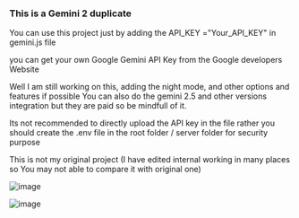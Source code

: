 ### This is a Gemini 2 duplicate 
You can use this project just by adding the API_KEY ="Your_API_KEY" in gemini.js file

you can get your own Google Gemini API Key from the Google developers Website

Well I am still working on this, adding the night mode, and other options and features if possible
You can also do the gemini 2.5 and other versions integration but they are paid so be mindfull of it.

Its not recommended to directly upload the API key in the file rather you should create the .env file in the root folder / server folder
for security purpose

This is not my original project (I have edited internal working in many places so You may not able to compare it with original one)

![image](https://github.com/user-attachments/assets/ffc10637-6828-44b3-a8c7-1e513b3d1e69)

![image](https://github.com/user-attachments/assets/c86bbe9a-cc2c-4ef8-a566-9fd9edd29bab)
